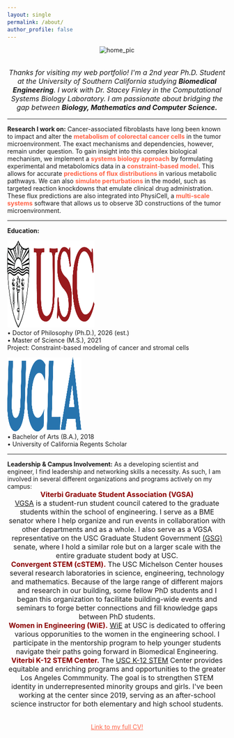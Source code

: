 ```yaml
---
layout: single
permalink: /about/
author_profile: false
---
```

<center>
<img src="/images/IMG_0416.PNG" alt="home_pic" width="350" height="350">
</center>

<br>

<center><p style="font-size:16px"><i>Thanks for visiting my web portfolio! I'm a 2nd year Ph.D. Student at the University of Southern California studying <b>Biomedical Engineering</b>. I work with Dr. Stacey Finley in the Computational Systems Biology Laboratory. I am passionate about bridging the gap between <b>Biology, Mathematics and Computer Science.</b></i></p>
</center>

<hr>

<b>Research I work on:</b> Cancer-associated fibroblasts have long been known to impact and alter the <font color="tomato"><b>metabolism of colorectal cancer cells</b></font> in the tumor microenvironment. The exact mechanisms and dependencies, however, remain under question. To gain insight into this complex biological mechanism, we implement a <font color="tomato"><b>systems biology approach</b></font> by formulating experimental and metabolomics data in a <font color="tomato"><b>constraint-based model</b></font>. This allows for accurate <font color="tomato"><b>predictions of flux distributions</b></font> in various metabolic pathways. We can also  <font color="tomato"><b>simulate perturbations</b></font> in the model, such as targeted reaction knockdowns that emulate clinical drug administration. These flux predictions are also integrated into PhysiCell, a <font color="tomato"><b>multi-scale systems</b></font> software that allows us to observe 3D constructions of the tumor microenvironment.
<hr>
<b>Education:</b>
<p>
<img src="/images/uscMono.png" alt="usc_logo" width="200" height="200">
<br>
• Doctor of Philosophy (Ph.D.), 2026 (est.) <br>
• Master of Science (M.S.), 2021  <br>
Project: Constraint-based modeling of cancer and stromal cells
</p>
<p>
<img src="/images/ucla.png" alt="ucla_logo" width="170" height="170">
<br>
• Bachelor of Arts (B.A.), 2018 <br> 
• University of California Regents Scholar <br>
<hr>
<b>Leadership & Campus Involvement:</b> 
As a developing scientist and engineer, I find leadership and networking skills a necessity. As such, I am involved in several different organizations and programs actively on my campus: <br>
<font size="-0.75"><center><b><font color="darkred">Viterbi Graduate Student Association (VGSA)</font></b> <br>
<a href="https://vgsa.usc.edu/">VGSA</a> is a student-run student council catered to the graduate students within the school of engineering. I serve as a BME senator where I help organize and run events in collaboration with other departments and as a whole. I also serve as a VGSA representative on the USC Graduate Student Government <a href="https://gsg.usc.edu/">(GSG)</a> senate, where I hold a similar role but on a larger scale with the entire graduate student body at USC.  <br>
<b><font color="darkred">Convergent STEM (cSTEM).</font></b> The USC Michelson Center houses several research laboratories in science, engineering, technology and mathematics. Because of the large range of different majors and research in our building, some fellow PhD students and I began this organization to facilitate building-wide events and seminars to forge better connections and fill knowledge gaps between PhD students. <br>
<b><font color="darkred">Women in Engineering (WiE).</font></b> <a href="https://linktr.ee/uscviterbiwie">WiE</a> at USC is dedicated to offering various opporunities to the women in the engineering school. I participate in the mentorship program to help younger students navigate their paths going forward in Biomedical Engineering. <br>
<b><font color="darkred">Viterbi K-12 STEM Center.</font></b> The <a href="https://viterbik12.usc.edu/">USC K-12 STEM</a> Center provides equitable and enriching programs and opportunities to the greater Los Angeles Commmunity. The goal is to strengthen STEM identity in underrepresented minority groups and girls. I've been working at the center since 2019, serving as an after-school science instructor for both elementary and high school students. 
<br>
</font>




<br>
<br>
<center> <a href="/assets/docs/cv- nikitavakoli.pdf"  style="color: tomato"> Link to my full CV! </a> </center>

